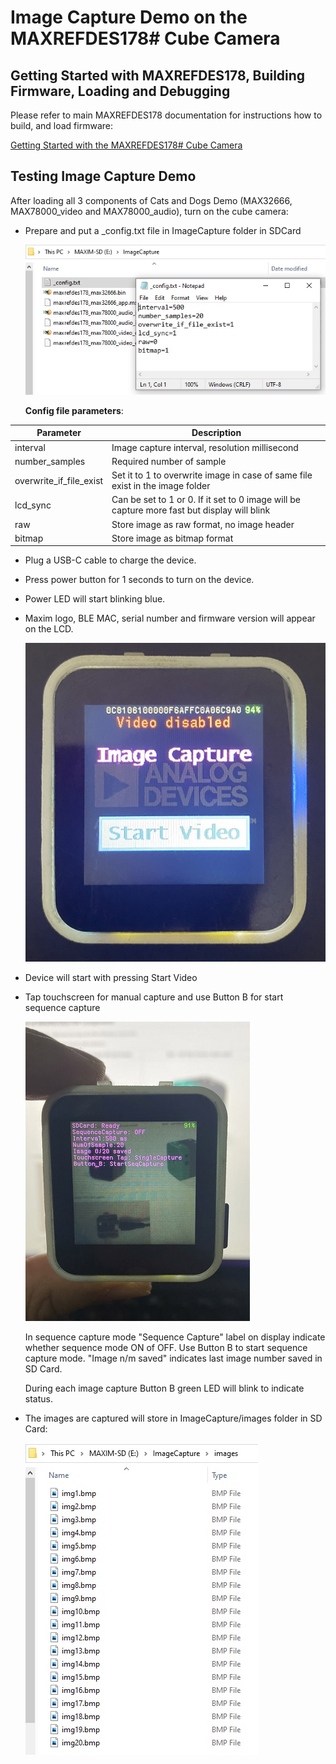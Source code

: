

# Image Capture Demo on the MAXREFDES178# Cube Camera

## Getting Started with MAXREFDES178, Building Firmware, Loading and Debugging

Please refer to main MAXREFDES178 documentation for instructions how to build, and load firmware:

[Getting Started with the MAXREFDES178# Cube Camera](./../maxrefdes178_doc/README.md)


## Testing Image Capture Demo

After loading all 3 components of Cats and Dogs Demo (MAX32666, MAX78000_video and MAX78000_audio), turn on the cube camera:

- Prepare and put a _config.txt file in ImageCapture folder in SDCard

  ![](../maxrefdes178_doc/_config_txt_file.jpg)
  
  **Config file parameters**:	
  
 | **Parameter**            | **Description**                                                   |
 | -------------------------| ------------------------------------------------------------------|
 | interval	                | Image capture interval, resolution millisecond					    |
 | number_samples	        | Required number of sample					              			|
 | overwrite_if_file_exist  | Set it to 1 to overwrite image in case of same file exist in the image folder               |
 | lcd_sync                 | Can be set to 1 or 0. If it set to 0 image will be capture more fast but display will blink |
 | raw               		| Store image as raw format, no image header 						|
 | bitmap			        | Store image as bitmap format				 						|
 
- Plug a USB-C cable to charge the device.

- Press power button for 1 seconds to turn on the device.

- Power LED will start blinking blue.

- Maxim logo, BLE MAC, serial number and firmware version will appear on the LCD.
  
  ![](../maxrefdes178_doc/imagecapture_intro_1.jpg)

- Device will start with pressing Start Video

- Tap touchscreen for manual capture and use Button B for start sequence capture

  ![](../maxrefdes178_doc/imagecapture_intro_2.jpg)
  
  In sequence capture mode "Sequence Capture" label on display indicate whether sequence mode ON of OFF. Use Button B to start sequence capture mode.
  "Image n/m saved" indicates last image number saved in SD Card.
  
  During each image capture Button B green LED will blink to indicate status.
  
- The images are captured will store in ImageCapture/images folder in SD Card:

  ![](../maxrefdes178_doc/imagecapture_intro_3.jpg)
